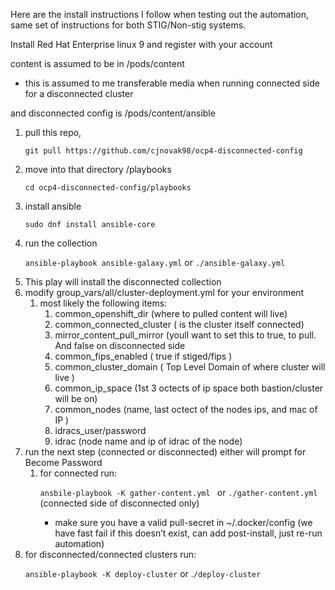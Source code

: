 Here are the install instructions I follow when testing out the automation, same set of instructions for both STIG/Non-stig systems.


Install Red Hat Enterprise linux 9 and register with your account

content is assumed to be in /pods/content

* this is assumed to me transferable media when running connected side for a disconnected cluster


and disconnected config is /pods/content/ansible
<ol>

<li>pull this repo, 

`git pull https://github.com/cjnovak98/ocp4-disconnected-config`

<li>move into that directory /playbooks

`cd ocp4-disconnected-config/playbooks`

<li> install ansible

`sudo dnf install ansible-core`

<li>run the collection

`ansible-playbook ansible-galaxy.yml` or `./ansible-galaxy.yml`

<li>This play will install the disconnected collection

<li>modify group_vars/all/cluster-deployment.yml for your environment
<ol> 
<li>most likely the following items:
<ol>
<li>common_openshift_dir (where to pulled content will live)

<li>common_connected_cluster ( is the cluster itself connected)

<li>mirror_content_pull_mirror (youll want to set this to true, to pull. And false on disconnected side

<li>common_fips_enabled ( true if stiged/fips )

<li>common_cluster_domain ( Top Level Domain of where cluster will live )

<li>common_ip_space (1st 3 octects of ip space both bastion/cluster will be on)

<li>common_nodes (name, last octect of the nodes ips, and mac of IP )

<li>idracs_user/password

<li>idrac (node name and ip of idrac of the node)
</ol>
</ol>
<li>run the next step (connected or disconnected) either will prompt for Become Password

<ol>
<li>for connected run:

`ansbile-playbook -K gather-content.yml ` or `./gather-content.yml` (connected side of disconnected only)

* make sure you have a valid pull-secret in ~/.docker/config (we have fast fail if this doesn’t exist, can add post-install, just re-run automation)
</ol>

<li>for disconnected/connected clusters run: 

`ansible-playbook -K deploy-cluster` or .`/deploy-cluster`

</ol>

